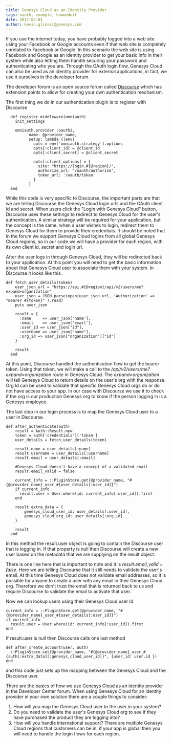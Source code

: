 ```yaml
---
title: Genesys Cloud as an Identity Provider
tags: oauth, example, howwedoit
date: 2017-03-01
author: kevin.glinski@genesys.com
---
```



If you use the internet today, you have probably logged into a web site using your Facebook or Google accounts even if that web site is completely unrelated to Facebook or Google. In this scenario the web site is using Facebook and Google as an identity provider to get your basic info in their system while also letting them handle securing your password and authenticating who you are. Through the OAuth login flow, Genesys Cloud can also be used as an identity provider for external applications, in fact, we use it ourselves in the developer forum.

The developer forum is an open source forum called [Discourse](http://www.discourse.org/) which has extension points to allow for creating your own authentication mechanism.

The first thing we do in our authentication plugin is to register with Discourse

```{"language":"ruby"}
  def register_middleware(omniauth)
    init_settings

    omniauth.provider :oauth2,
          name: @provider_name,
          setup: lambda {|env|
            opts = env['omniauth.strategy'].options
            opts[:client_id] = @client_id
            opts[:client_secret] = @client_secret

            opts[:client_options] = {
              site: "https://login.#{@region}/",
              authorize_url: '/oauth/authorize',
              token_url: '/oauth/token'
            }
          }
  end
```

While this code is very specific to Discourse, the important parts are that we are telling Discourse the Genesys Cloud login urls and the OAuth client id and secret.  When users click the "Login with Genesys Cloud" button, Discourse uses these settings to redirect to Genesys Cloud for the user's authentication.  A similar strategy will be required for your application, but the concept is the same, when a user wishes to login, redirect them to Genesys Cloud for them to provide their credentials. It should be noted that in the forum we support Genesys Cloud logins from all global Genesys Cloud regions, so in our code we will have a provider for each region, with its own client id, secret and login url. 

After the user logs in through Genesys Cloud, they will be redirected back to your application. At this point you will need to get the basic information about that Genesys Cloud user to associate them with your system.  In Discourse it looks like this.

```{"language":"ruby"}
def fetch_user_details(token)
    user_json_url = "https://api.#{@region}/api/v2/users/me?expand=organization"
    user_json = JSON.parse(open(user_json_url, 'Authorization' => "Bearer #{token}" ).read)
    puts user_json

    result = {
      :name     => user_json['name'],
      :email    => user_json['email'],
      :user_id => user_json["id"],
      :username => user_json["name"],
      :org_id => user_json["organization"]["id"]
    }

    result
  end
```

At this point, Discourse handled the authentication flow to get the bearer token.  Using that token, we will make a call to the _/api/v2/users/me?expand=organization_ route in Genesys Cloud.  The _expand=organization_ will tell Genesys Cloud to return details on the user's org with the response.  Org Id can be used to validate that specific Genesys Cloud orgs do or do not have access to your app.  In our case with Discourse we use it to check if the org is our production Genesys org to know if the person logging in is a Genesys employee.

The last step in our login process is to map the Genesys Cloud user to a user in Discourse.

```{"language":"ruby"}
def after_authenticate(auth)
    result = Auth::Result.new
    token = auth['credentials']['token']
    user_details = fetch_user_details(token)

    result.name = user_details[:name]
    result.username = user_details[:username]
    result.email = user_details[:email]

    #Genesys Cloud doesn't have a concept of a validated email
    result.email_valid = false

    current_info = ::PluginStore.get(@provider_name, "#{@provider_name}_user_#{user_details[:user_id]}")
    if current_info
      result.user = User.where(id: current_info[:user_id]).first
    end

    result.extra_data = {
        genesys_cloud_user_id: user_details[:user_id],
        genesys_cloud_org_id: user_details[:org_id]
    }

    result
  end
```

In this method the result.user object is going to contain the Discourse user that is logging in.  If that property is null then Discourse will create a new user based on the metadata that we are supplying on the result object.

There is one line here that is important to note and it is _result.email_valid = false_.  Here we are telling Discourse that it still needs to validate the user's email. At this time Genesys Cloud does not validate email addresses, so it is possible for anyone to create a user with any email in their Genesys Cloud org.  Therefore we don't trust the email that is returned back to us and require Discourse to validate the email to activate that user.

Now we can lookup users using their Genesys Cloud user Id

```{"language":"ruby"}
current_info = ::PluginStore.get(@provider_name, "#{@provider_name}_user_#{user_details[:user_id]}")
if current_info
  result.user = User.where(id: current_info[:user_id]).first
end
```

If result.user is null then Discourse calls one last method

```{"language":"ruby"}
def after_create_account(user, auth)
  ::PluginStore.set(@provider_name, "#{@provider_name}_user_#{auth[:extra_data][:genesys_cloud_user_id]}", {user_id: user.id })
end
```

and this code just sets up the mapping between the Genesys Cloud and the Discourse user.  

There are the basics of how we use Genesys Cloud as an identity provider in the Developer Center forum. When using Genesys Cloud for an identity provider in your own solution there are a couple things to consider:

1. How will you map the Genesys Cloud user to the user in your system?   
2. Do you need to validate the user's Genesys Cloud org to see if they have purchased the product they are logging into?
3. How will you handle international support? There are multiple Genesys Cloud regions that customers can be in, if your app is global then you will need to handle the login flows for each region. 
